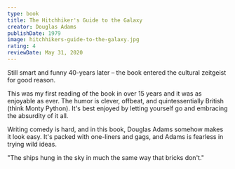 ```yaml
---
type: book
title: The Hitchhiker's Guide to the Galaxy
creator: Douglas Adams
publishDate: 1979
image: hitchhikers-guide-to-the-galaxy.jpg
rating: 4
reviewDate: May 31, 2020
---
```


Still smart and funny 40-years later – the book entered the cultural zeitgeist for good reason.

This was my first reading of the book in over 15 years and it was as enjoyable as ever. The humor is clever, offbeat, and quintessentially British (think Monty Python). It's best enjoyed by letting yourself go and embracing the absurdity of it all.

Writing comedy is hard, and in this book, Douglas Adams somehow makes it look easy. It's packed with one-liners and gags, and Adams is fearless in trying wild ideas.


"The ships hung in the sky in much the same way that bricks don't."

<!--
  Arthur Dent - Human protagonist who we follow around the univserse. It's his house that is being bulldozed at the start.

  Ford Prefect - Friend of Arthur who brings him on the adventures by initially hitchhiking on a passing by Vogon ship before Earth is destroyed to make way for a bypass.

  Zaphod Beeblebrox - President of the galaxy. Steals Heart of Gold ship that has an improability drive. A little unclear how exactly the drive works, but it takes them around the universe.

  Trillian - w/Zaphod

  Marvin the Paranoid Android
-->
